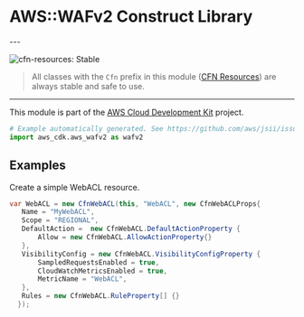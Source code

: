 # AWS::WAFv2 Construct Library

<!--BEGIN STABILITY BANNER-->---


![cfn-resources: Stable](https://img.shields.io/badge/cfn--resources-stable-success.svg?style=for-the-badge)

> All classes with the `Cfn` prefix in this module ([CFN Resources](https://docs.aws.amazon.com/cdk/latest/guide/constructs.html#constructs_lib)) are always stable and safe to use.

---
<!--END STABILITY BANNER-->

This module is part of the [AWS Cloud Development Kit](https://github.com/aws/aws-cdk) project.

```python
# Example automatically generated. See https://github.com/aws/jsii/issues/826
import aws_cdk.aws_wafv2 as wafv2
```

## Examples

Create a simple WebACL resource.

```csharp
var WebACL = new CfnWebACL(this, "WebACL", new CfnWebACLProps{
   Name = "MyWebACL",
   Scope = "REGIONAL",
   DefaultAction =  new CfnWebACL.DefaultActionProperty {
       Allow = new CfnWebACL.AllowActionProperty{}
   },
   VisibilityConfig = new CfnWebACL.VisibilityConfigProperty {
       SampledRequestsEnabled = true,
       CloudWatchMetricsEnabled = true,
       MetricName = "WebACL",
   },
   Rules = new CfnWebACL.RuleProperty[] {}
  });
```
